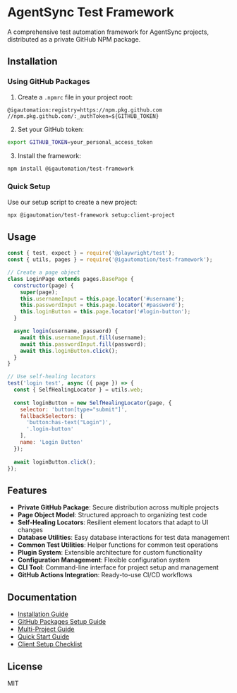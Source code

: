 # AgentSync Test Framework

A comprehensive test automation framework for AgentSync projects, distributed as a private GitHub NPM package.

## Installation

### Using GitHub Packages

1. Create a `.npmrc` file in your project root:

```
@igautomation:registry=https://npm.pkg.github.com
//npm.pkg.github.com/:_authToken=${GITHUB_TOKEN}
```

2. Set your GitHub token:

```bash
export GITHUB_TOKEN=your_personal_access_token
```

3. Install the framework:

```bash
npm install @igautomation/test-framework
```

### Quick Setup

Use our setup script to create a new project:

```bash
npx @igautomation/test-framework setup:client-project
```

## Usage

```javascript
const { test, expect } = require('@playwright/test');
const { utils, pages } = require('@igautomation/test-framework');

// Create a page object
class LoginPage extends pages.BasePage {
  constructor(page) {
    super(page);
    this.usernameInput = this.page.locator('#username');
    this.passwordInput = this.page.locator('#password');
    this.loginButton = this.page.locator('#login-button');
  }

  async login(username, password) {
    await this.usernameInput.fill(username);
    await this.passwordInput.fill(password);
    await this.loginButton.click();
  }
}

// Use self-healing locators
test('login test', async ({ page }) => {
  const { SelfHealingLocator } = utils.web;
  
  const loginButton = new SelfHealingLocator(page, {
    selector: 'button[type="submit"]',
    fallbackSelectors: [
      'button:has-text("Login")',
      '.login-button'
    ],
    name: 'Login Button'
  });
  
  await loginButton.click();
});
```

## Features

- **Private GitHub Package**: Secure distribution across multiple projects
- **Page Object Model**: Structured approach to organizing test code
- **Self-Healing Locators**: Resilient element locators that adapt to UI changes
- **Database Utilities**: Easy database interactions for test data management
- **Common Test Utilities**: Helper functions for common test operations
- **Plugin System**: Extensible architecture for custom functionality
- **Configuration Management**: Flexible configuration system
- **CLI Tool**: Command-line interface for project setup and management
- **GitHub Actions Integration**: Ready-to-use CI/CD workflows

## Documentation

- [Installation Guide](docs/INSTALLATION.md)
- [GitHub Packages Setup Guide](docs/GITHUB_PACKAGES_SETUP.md)
- [Multi-Project Guide](docs/MULTI_PROJECT_GUIDE.md)
- [Quick Start Guide](docs/QUICK_START.md)
- [Client Setup Checklist](docs/CLIENT_SETUP_CHECKLIST.md)

## License

MIT